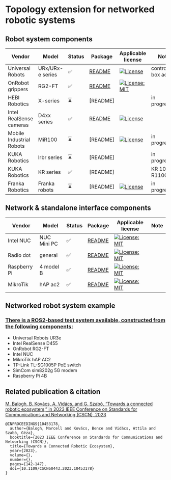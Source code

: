 # Topology extension for networked robotic systems


## Robot system components

| **Vendor**  | **Model** | **Status** | **Package** | **Applicable license** | **Note** |
| ----------- | --------- | ---------- | -------- | ---------------------- | -------------- |
| Universal Robots | URx/URx-e series| :white_check_mark: | [README](./Universal_Robots_ROS2_Description_nw_arch/README.md) | [![License](https://img.shields.io/badge/License-BSD_3--Clause-blue.svg)](https://opensource.org/licenses/BSD-3-Clause) | control box added |
| OnRobot grippers| RG2-FT | :white_check_mark: | [README]() | [![License: MIT](https://img.shields.io/badge/License-MIT-yellow.svg)](https://opensource.org/licenses/MIT) | |
| HEBI Robotics | X-series | :hourglass: | [README] | | in progress... |
| Intel RealSense cameras| D4xx series | :white_check_mark: | [README](./realsense-ros-nw_arch/README.md) | [![License](https://img.shields.io/badge/License-Apache_2.0-blue.svg)](https://opensource.org/licenses/Apache-2.0) |  |
| Mobile Industrial Robots | MiR100 | :hourglass: | [README] | [![License](https://img.shields.io/badge/License-BSD_3--Clause-blue.svg)](https://opensource.org/licenses/BSD-3-Clause) | in progress... |
| KUKA Robotics | lrbr series | :hourglass: | [README] | | in progress... 
| KUKA Robotics | KR series | :white_check_mark: | [README] | | KR 10 R1100-2
| Franka Robotics | Franka robots | :hourglass: | [README] | [![License](https://img.shields.io/badge/License-Apache_2.0-blue.svg)](https://opensource.org/licenses/Apache-2.0) | in progress... 


## Network & standalone interface components

| **Vendor**  | **Model** | **Status** | **Package** | **Applicable license** | **Note** |
| ----------- | --------- | ---------- | -------- | ---------------------- | -------------- |
| Intel NUC | NUC Mini PC | :white_check_mark: | [README](./network-components/nuc_description/README.md) | [![License: MIT](https://img.shields.io/badge/License-MIT-yellow.svg)](https://opensource.org/licenses/MIT) | |
| Radio dot | general | :white_check_mark: | [README](./network-components/radiodot_description/README.md) | [![License: MIT](https://img.shields.io/badge/License-MIT-yellow.svg)](https://opensource.org/licenses/MIT) | |
| Raspberry Pi | 4 model B | :white_check_mark: | [README](./network-components/raspi4b-description/README.md) | [![License: MIT](https://img.shields.io/badge/License-MIT-yellow.svg)](https://opensource.org/licenses/MIT) | |
| MikroTik | hAP ac2 | :white_check_mark: | [README](./network-components/mikrotik-description/README.md) | [![License: MIT](https://img.shields.io/badge/License-MIT-yellow.svg)](https://opensource.org/licenses/MIT) | |

## Networked robot system example

### [There is a ROS2-based test system available, constructed from the following components:](EXAMPLE.md)
- Universal Robots UR3e
- Intel RealSense D455
- OnRobot RG2-FT
- Intel NUC
- MikroTik hAP AC2
- TP-Link TL-SG1005P PoE switch
- SimCom sim8202g 5G modem
- Raspberry Pi 4B


## Related publication & citation

[M. Balogh, B. Kovács, A. Vidács, and G. Szabó, “Towards a connected robotic ecosystem,” in 2023 IEEE Conference on Standards for Communications and Networking (CSCN), 2023](https://ieeexplore.ieee.org/document/10453178)

```
@INPROCEEDINGS{10453178,
  author={Balogh, Marcell and Kovács, Bence and Vidács, Attila and Szabó, Géza},
  booktitle={2023 IEEE Conference on Standards for Communications and Networking (CSCN)}, 
  title={Towards a Connected Robotic Ecosystem}, 
  year={2023},
  volume={},
  number={},
  pages={142-147},
  doi={10.1109/CSCN60443.2023.10453178}
}
```
